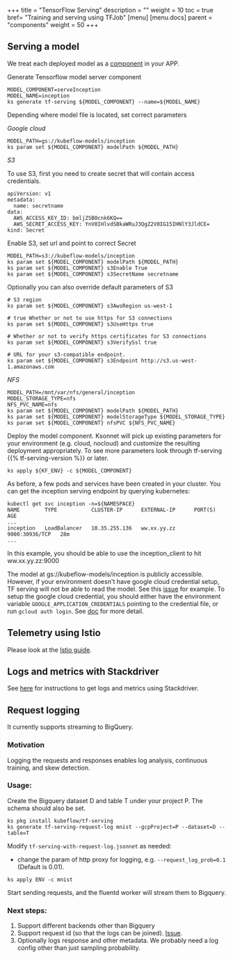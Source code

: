 +++
title = "TensorFlow Serving"
description = ""
weight = 10
toc = true
bref= "Training and serving using TFJob"
[menu]
[menu.docs]
  parent = "components"
 weight = 50
+++

## Serving a model

We treat each deployed model as a [component](https://ksonnet.io/docs/tutorial#2-generate-and-deploy-an-app-component) in your APP.

Generate Tensorflow model server component

```
MODEL_COMPONENT=serveInception
MODEL_NAME=inception
ks generate tf-serving ${MODEL_COMPONENT} --name=${MODEL_NAME}
```

Depending where model file is located, set correct parameters

*Google cloud*

```
MODEL_PATH=gs://kubeflow-models/inception
ks param set ${MODEL_COMPONENT} modelPath ${MODEL_PATH}
```

*S3*

To use S3, first you need to create secret that will contain access credentials.

```
apiVersion: v1
metadata:
  name: secretname
data:
  AWS_ACCESS_KEY_ID: bmljZSB0cnk6KQ==
  AWS_SECRET_ACCESS_KEY: YnV0IHlvdSBkaWRuJ3QgZ2V0IG15IHNlY3JldCE=
kind: Secret
```

Enable S3, set url and point to correct Secret

```
MODEL_PATH=s3://kubeflow-models/inception
ks param set ${MODEL_COMPONENT} modelPath ${MODEL_PATH}
ks param set ${MODEL_COMPONENT} s3Enable True
ks param set ${MODEL_COMPONENT} s3SecretName secretname
```

Optionally you can also override default parameters of S3

```
# S3 region
ks param set ${MODEL_COMPONENT} s3AwsRegion us-west-1

# true Whether or not to use https for S3 connections
ks param set ${MODEL_COMPONENT} s3UseHttps true

# Whether or not to verify https certificates for S3 connections
ks param set ${MODEL_COMPONENT} s3VerifySsl true

# URL for your s3-compatible endpoint.
ks param set ${MODEL_COMPONENT} s3Endpoint http://s3.us-west-1.amazonaws.com
```

*NFS*

```
MODEL_PATH=/mnt/var/nfs/general/inception
MODEL_STORAGE_TYPE=nfs
NFS_PVC_NAME=nfs
ks param set ${MODEL_COMPONENT} modelPath ${MODEL_PATH}
ks param set ${MODEL_COMPONENT} modelStorageType ${MODEL_STORAGE_TYPE}
ks param set ${MODEL_COMPONENT} nfsPVC ${NFS_PVC_NAME}
```

Deploy the model component. Ksonnet will pick up existing parameters for your environment (e.g. cloud, nocloud) and customize the resulting deployment appropriately. To see more parameters look through tf-serving {{% tf-serving-version %}} or later.

```
ks apply ${KF_ENV} -c ${MODEL_COMPONENT}
```

As before, a few pods and services have been created in your cluster. You can get the inception serving endpoint by querying kubernetes:

```
kubectl get svc inception -n=${NAMESPACE}
NAME        TYPE           CLUSTER-IP      EXTERNAL-IP      PORT(S)          AGE
...
inception   LoadBalancer   10.35.255.136   ww.xx.yy.zz   9000:30936/TCP   28m
...
```

In this example, you should be able to use the inception_client to hit ww.xx.yy.zz:9000

The model at gs://kubeflow-models/inception is publicly accessible. However, if your environment doesn't
have google cloud credential setup, TF serving will not be able to read the model.
See this [issue](https://github.com/kubeflow/kubeflow/issues/621) for example.
To setup the google cloud credential, you should either have the environment variable
`GOOGLE_APPLICATION_CREDENTIALS` pointing to the credential file, or run `gcloud auth login`.
See [doc](https://cloud.google.com/docs/authentication/) for more detail.

## Telemetry using Istio

Please look at the [Istio guide](/docs/guides/components/istio/).

## Logs and metrics with Stackdriver
See [here](/docs/guides/monitoring/) for instructions to get logs and metrics
using Stackdriver.

## Request logging

It currently supports streaming to BigQuery.

### Motivation
Logging the requests and responses enables log analysis, continuous training, and skew detection.

### Usage:
Create the Bigquery dataset D and table T under your project P.
The schema should also be set.

```
ks pkg install kubeflow/tf-serving
ks generate tf-serving-request-log mnist --gcpProject=P --dataset=D --table=T
```

Modify `tf-serving-with-request-log.jsonnet` as needed:
  - change the param of http proxy for logging, e.g. `--request_log_prob=0.1` (Default is 0.01).

```
ks apply ENV -c mnist
```

Start sending requests, and the fluentd worker will stream them to Bigquery.

### Next steps:
1. Support different backends other than Bigquery
1. Support request id (so that the logs can be joined). [Issue](https://github.com/kubeflow/kubeflow/issues/1220).
1. Optionally logs response and other metadata. We probably need a log config other than just sampling probability.
